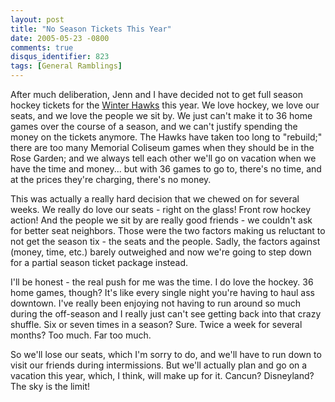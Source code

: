 ```yaml
---
layout: post
title: "No Season Tickets This Year"
date: 2005-05-23 -0800
comments: true
disqus_identifier: 823
tags: [General Ramblings]
---
```

After much deliberation, Jenn and I have decided not to get full season
hockey tickets for the [Winter Hawks](http://www.winterhawks.com) this
year. We love hockey, we love our seats, and we love the people we sit
by. We just can't make it to 36 home games over the course of a season,
and we can't justify spending the money on the tickets anymore. The
Hawks have taken too long to "rebuild;" there are too many Memorial
Coliseum games when they should be in the Rose Garden; and we always
tell each other we'll go on vacation when we have the time and money...
but with 36 games to go to, there's no time, and at the prices they're
charging, there's no money.
 
 This was actually a really hard decision that we chewed on for several
weeks. We really do love our seats - right on the glass! Front row
hockey action! And the people we sit by are really good friends - we
couldn't ask for better seat neighbors. Those were the two factors
making us reluctant to not get the season tix - the seats and the
people. Sadly, the factors against (money, time, etc.) barely outweighed
and now we're going to step down for a partial season ticket package
instead.
 
 I'll be honest - the real push for me was the time. I do love the
hockey. 36 home games, though? It's like every single night you're
having to haul ass downtown. I've really been enjoying not having to run
around so much during the off-season and I really just can't see getting
back into that crazy shuffle. Six or seven times in a season? Sure.
Twice a week for several months? Too much. Far too much.
 
 So we'll lose our seats, which I'm sorry to do, and we'll have to run
down to visit our friends during intermissions. But we'll actually plan
and go on a vacation this year, which, I think, will make up for it.
Cancun? Disneyland? The sky is the limit!
